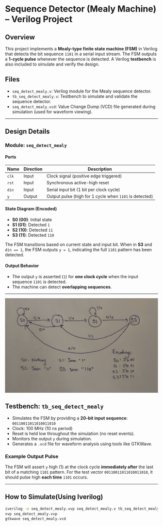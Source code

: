 # Sequence Detector (Mealy Machine) – Verilog Project

## Overview

This project implements a **Mealy-type finite state machine (FSM)** in Verilog that detects the bit sequence `1101` in a serial input stream. The FSM outputs a **1-cycle pulse** whenever the sequence is detected. A Verilog **testbench** is also included to simulate and verify the design.

## Files

- `seq_detect_mealy.v`: Verilog module for the Mealy sequence detector.
- `tb_seq_detect_mealy.v`: Testbench to simulate and validate the sequence detector.
- `seq_detect_mealy.vcd`: Value Change Dump (VCD) file generated during simulation (used for waveform viewing).

---

## Design Details

### Module: `seq_detect_mealy`

#### Ports

| Name | Direction | Description |
|------|-----------|-------------|
| `clk` | Input | Clock signal (positive edge triggered) |
| `rst` | Input | Synchronous active-high reset |
| `din` | Input | Serial input bit (1 bit per clock cycle) |
| `y`   | Output | Output pulse (high for 1 cycle when `1101` is detected) |

#### State Diagram (Encoded)

- **S0 (00)**: Initial state
- **S1 (01)**: Detected `1`
- **S2 (10)**: Detected `11`
- **S3 (11)**: Detected `110`

The FSM transitions based on current state and input bit. When in **S3** and `din == 1`, the FSM outputs `y = 1`, indicating the full `1101` pattern has been detected.

#### Output Behavior

- The output `y` is asserted (`1`) for **one clock cycle** when the input sequence `1101` is detected.
- The machine can detect **overlapping sequences**.

---

![State Diagram](waves/additional_images/state_diagram.jpg)

## Testbench: `tb_seq_detect_mealy`

- Simulates the FSM by providing a **20-bit input sequence**: `00110011011010011010`
- Clock: 100 MHz (10 ns period)
- Reset is held low throughout the simulation (no reset events).
- Monitors the output `y` during simulation.
- Generates a `.vcd` file for waveform analysis using tools like GTKWave.

### Example Output Pulse

The FSM will assert `y` high (1) at the clock cycle **immediately after** the last bit of a matching `1101` pattern. For the test vector `00110011011010011010`, it should pulse high **each time** `1101` occurs.

---

## How to Simulate(Using Iverilog)

   ```bash
   iverilog -o seq_detect_mealy.vvp seq_detect_mealy.v tb_seq_detect_mealy.v
   vvp seq_detect_mealy.vvp
   gtkwave seq_detect_mealy.vcd



